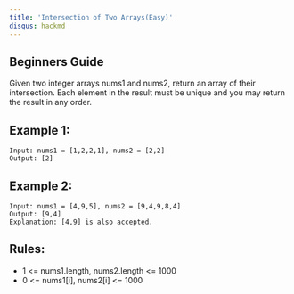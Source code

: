 ```yaml
---
title: 'Intersection of Two Arrays(Easy)'
disqus: hackmd
---
```


## Beginners Guide

Given two integer arrays nums1 and nums2, return an array of their intersection. Each element in the result must be unique and you may return the result in any order.

Example 1:
---
```go=
Input: nums1 = [1,2,2,1], nums2 = [2,2]
Output: [2]
```

Example 2:
---
```go=
Input: nums1 = [4,9,5], nums2 = [9,4,9,8,4]
Output: [9,4]
Explanation: [4,9] is also accepted.
```

Rules:
---
* 1 <= nums1.length, nums2.length <= 1000
* 0 <= nums1[i], nums2[i] <= 1000
